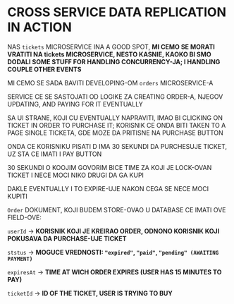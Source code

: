 # CROSS SERVICE DATA REPLICATION IN ACTION

NAS `tickets` MICROSERVICE INA A GOOD SPOT, **MI CEMO SE MORATI VRATITI NA tickets MICROSERVICE, NESTO KASNIE, KAOKO BI SMO DODALI SOME STUFF FOR HANDLING CONCURRENCY-JA; I HANDLING COUPLE OTHER EVENTS**

MI CEMO SE SADA BAVITI DEVELOPING-OM `orders` MICROSERVICE-A

SERVICE CE SE SASTOJATI OD LOGIKE ZA CREATING ORDER-A, NJEGOV UPDATING, AND PAYING FOR IT EVENTUALLY

SA UI STRANE, KOJI CU EVENTUALLY NAPRAVITI, IMAO BI CLICKING ON TICKET IN ORDER TO PURCHASE IT; KORISNIK CE ONDA BITI TAKEN TO A PAGE SINGLE TICKETA, GDE MOZE DA PRITISNE NA PURCHASE BUTTON

ONDA CE KORISNIKU PISATI D IMA 30 SEKUNDI DA PURCHESUJE TICKET, UZ STA CE IMATI I PAY BUTTON

30 SEKUNDI O KOOJIM GOVORIM BICE TIME ZA KOJI JE LOCK-OVAN TICKET I NECE MOCI NIKO DRUGI DA GA KUPI

DAKLE EVENTUALLY I TO EXPIRE-UJE NAKON CEGA SE NECE MOCI KUPITI 

`Order` DOKUMENT, KOJI BUDEM STORE-OVAO U DATABASE CE IMATI OVE FIELD-OVE:

`userId` -> **KORISNIK KOJI JE KREIRAO ORDER, ODNONO KORISNIK KOJI POKUSAVA DA PURCHASE-UJE TICKET**

`ststus` -> **MOGUCE VREDNOSTI: `"expired"`, `"paid"`, `"pending" (AWAITING PAYMENT)`**

`expiresAt` -> **TIME AT WICH ORDER EXPIRES (USER HAS 15 MINUTES TO PAY)**

`ticketId` -> **ID OF THE TICKET, USER IS TRYING TO BUY**

